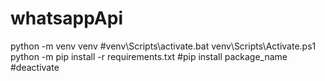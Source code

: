# whatsappApi


python -m venv venv
#venv\Scripts\activate.bat
venv\Scripts\Activate.ps1
python -m pip install -r requirements.txt
#pip install package_name
#deactivate
